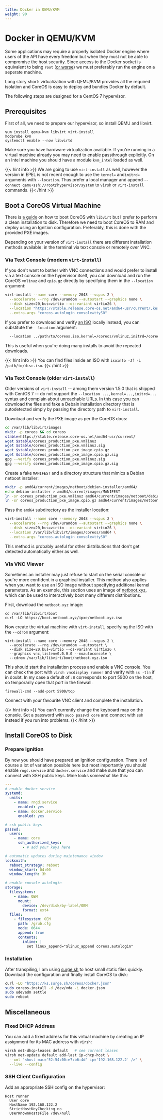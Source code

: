 ```yaml
---
title: Docker in QEMU/KVM
weight: 90
---
```


# Docker in QEMU/KVM

Some applications may require a properly isolated Docker engine where users of the API have every freedom but when they must not be able to compromise the host security. Since access to the Docker socket is equivalent to being `root` ([or worse](https://opensource.com/article/18/10/podman-more-secure-way-run-containers)) we must preferably run the engine on a seperate machine.

Long story short: virtualization with QEMU/KVM provides all the required isolation and CoreOS is easy to deploy and bundles Docker by default.

The following steps are designed for a CentOS 7 hypervisor.

## Prerequisites

First of all, we need to prepare our hypervisor, so install QEMU and libvirt.

    yum install qemu-kvm libvirt virt-install
    modprobe kvm
    systemctl enable --now libvirtd

Make sure you have hardware virtualization available. If you're running in a virtual machine already you may need to enable passthrough explicitly. On an Intel machine you should have a module `kvm_intel` loaded as well.

{{< hint info >}}
We are going to use `virt-install` as well, however the version in EPEL is not recent enough to use the `kernel=` and`initrd=` arguments with `--location`. Thus prefer a local manager and append `--connect qemu+ssh://root@hypervisor/system` to `virsh` or `virt-install` commands.
{{< /hint >}}

## Boot a CoreOS Virtual Machine

There is [a guide](https://coreos.com/os/docs/latest/booting-with-libvirt.html) on how to boot CoreOS with `libvirt` but I prefer to perform a clean installation to disk. Therefore we need to boot CoreOS to RAM and deploy using an Ignition configuration. Preferably, this is done with the provided PXE images.

Depending on your version of `virt-install` there are different installation methods available: in the terminal via text console or remotely over VNC.

### Via Text Console (modern `virt-install`)

If you don't want to bother with VNC connections and would prefer to install via a text console on the hypervisor itself, you can download and run the CoreOS `vmlinuz` and `cpio.gz` directly by specifying them in the `--location` argument:

```sh
virt-install --name core --memory 2048 --vcpus 2 \
  --accelerate --rng /dev/urandom --autostart --graphics none \
  --disk size=20,bus=virtio --os-variant virtio26 \
  --location "https://stable.release.core-os.net/amd64-usr/current/,kernel=coreos_production_pxe.vmlinuz,initrd=coreos_production_pxe_image.cpio.gz" \
  --extra-args "coreos.autologin console=ttyS0"
```

If you prefer to download and verify [an ISO](https://stable.release.core-os.net/amd64-usr/current/coreos_production_iso_image.iso) locally instead, you can substitute the `--location` argument:

```sh
  --location ../path/to/coreos.iso,kernel=/coreos/vmlinuz,initrd=/coreos/cpio.gz \
```

This is useful when you're doing many installs to avoid the repeated downloads.

{{< hint info >}}
You can find files inside an ISO with `isoinfo -Jf -i /path/to/disc.iso`.
{{< /hint >}}

### Via Text Console (older `virt-install`)

Older versions of `virt-install` -- among them version 1.5.0 that is shipped with CentOS 7 -- do not support the `--location ...,kernel=...,initrd=...` syntax and complain about unreachable URLs. In this case you can download the files and fake a Debain installation directory that is autodetected simply by passing the directory path to `virt-install`.

Download and verify the PXE image as per the CoreOS docs:

```sh
cd /var/lib/libvirt/images
mkdir -p coreos && cd coreos
stable=https://stable.release.core-os.net/amd64-usr/current/
wget $stable/coreos_production_pxe.vmlinuz
wget $stable/coreos_production_pxe.vmlinuz.sig
wget $stable/coreos_production_pxe_image.cpio.gz
wget $stable/coreos_production_pxe_image.cpio.gz.sig
gpg --verify coreos_production_pxe.vmlinuz.sig
gpg --verify coreos_production_pxe_image.cpio.gz.sig
```

Create a fake `MANIFEST` and a directory structure that mimics a Debian netboot installer:

```sh
mkdir -p amd64/current/images/netboot/debian-installer/amd64/
echo debian-installer > amd64/current/images/MANIFEST
ln -sr coreos_production_pxe.vmlinuz amd64/current/images/netboot/debian-installer/amd64/linux
ln -sr coreos_production_pxe_image.cpio.gz amd64/current/images/netboot/debian-installer/amd64/initrd.gz
```

Pass the `amd64` subdirectory as the installer location:

```sh
virt-install --name core --memory 2048 --vcpus 2 \
  --accelerate --rng /dev/urandom --autostart --graphics none \
  --disk size=20,bus=virtio --os-variant virtio26 \
  --location /var/lib/libvirt/images/coreos/amd64 \
  --extra-args "coreos.autologin console=ttyS0"
```

This method is probably useful for other distributions that don't get detected automatically either as well.

### Via VNC Viewer

Sometimes an installer may just refuse to start on the serial console or you're more confident in a graphical installer. This method also applies when you want to use an ISO image without specifying additional kernel parameters.
As an example, this section uses an image of [netboot.xyz](https://netboot.xyz), which can be used to interactively boot many different distributions.

First, download the `netboot.xyz` image:

    cd /var/lib/libvirt/boot
    curl -LO https://boot.netboot.xyz/ipxe/netboot.xyz.iso

Now create the virtual machine with `virt-install`, specifying the ISO with the `--cdrom` argument:

```
virt-install --name core --memory 2048 --vcpus 2 \
  --accelerate --rng /dev/urandom --autostart \
  --disk size=20,bus=virtio --os-variant virtio26 \
  --graphics vnc,listen=0.0.0.0 --noautoconsole \
  --cdrom /var/lib/libvirt/boot/netboot.xyz.iso
```

This should start the installation process and enable a VNC console. You can check the port with `virsh vncdisplay runner` and verify with `ss -tln` if in doubt. In my case a default of `:0` corresponds to port 5900 on the host, so temporarily open that port in the firewall:

    firewall-cmd --add-port 5900/tcp

Connect with your favourite VNC client and complete the installation.

{{< hint info >}}
You can't currently change the keyboard map on the console. Set a password with
`sudo passwd core` and connect with `ssh` instead if you run into problems.
{{< /hint >}}

## Install CoreOS to Disk

### Prepare Ignition

By now you should have prepared an Ignition configuration. There is of course a lot of variation possible here but most importantly you should enable `rngd.service` and `docker.service` and make sure that you can connect with SSH public keys. Mine looks somewhat like this:

```yaml
---
# enable docker service
systemd:
  units:
    - name: rngd.service
      enabled: yes
    - name: docker.service
      enabled: yes

# ssh public keys
passwd:
  users:
    - name: core
      ssh_authorized_keys:
        - # add your keys here

# automatic updates during maintenance window
locksmith:
  reboot_strategy: reboot
  window_start: 04:00
  window_length: 3h

# enable console autologin
storage:
  filesystems:
    - name: OEM
      mount:
        device: /dev/disk/by-label/OEM
        format: ext4
  files:
    - filesystem: OEM
      path: /grub.cfg
      mode: 0644
      append: true
      contents:
        inline: |
          set linux_append="$linux_append coreos.autologin"
```

### Installation

After transpiling, I am using [surge.sh](https://surge.sh) to host small static files quickly. Download the configuration and finally install CoreOS to disk:

```sh
curl -LO "https://ks.surge.sh/coreos/docker.json"
sudo coreos-install -d /dev/vda -i docker.json
sudo udevadm settle
sudo reboot
```

## Miscellaneous

### Fixed DHCP Address

You can add a fixed address for this virtual machine by creating an IP assignment for its MAC address with `virsh`:

```sh
virsh net-dhcp-leases default   # see current leases
virsh net-update default add-last ip-dhcp-host \
  --xml "<host mac='52:54:00:e7:b6:4d' ip='192.168.122.2' />" \
  --live --config
```

### SSH Client Configuration

Add an appropriate SSH config on the hypervisor:

    Host runner
      User core
      HostName 192.168.122.2
      StrictHostKeyChecking no
      UserKnownHostsFile /dev/null
